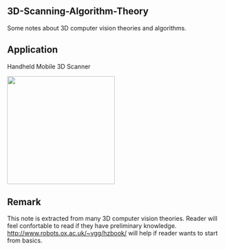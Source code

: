 ## 3D-Scanning-Algorithm-Theory
Some notes about 3D computer vision theories and algorithms.
## Application 
Handheld Mobile 3D Scanner
<p>
<img src="https://github.com/SuperCyberEngineer/research-3d-reconstruction/blob/main/demo.gif?raw=true" height="250">

## Remark
This note is extracted from many 3D computer vision theories. Reader will feel confortable to read if they have preliminary knowledge. 
http://www.robots.ox.ac.uk/~vgg/hzbook/ will help if reader wants to start from basics.
